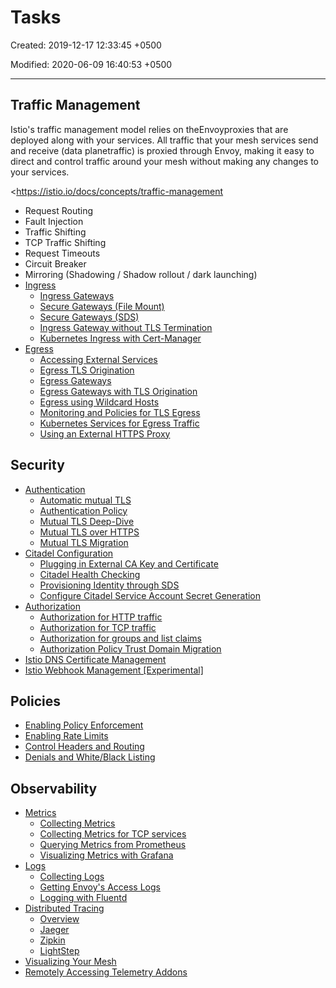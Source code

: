 # Tasks

Created: 2019-12-17 12:33:45 +0500

Modified: 2020-06-09 16:40:53 +0500

---

## Traffic Management

Istio's traffic management model relies on theEnvoyproxies that are deployed along with your services. All traffic that your mesh services send and receive (data planetraffic) is proxied through Envoy, making it easy to direct and control traffic around your mesh without making any changes to your services.

<https://istio.io/docs/concepts/traffic-management


-   Request Routing
-   Fault Injection
-   Traffic Shifting
-   TCP Traffic Shifting
-   Request Timeouts
-   Circuit Breaker
-   Mirroring (Shadowing / Shadow rollout / dark launching)
-   [Ingress](https://istio.io/docs/tasks/traffic-management/ingress/)
    -   [Ingress Gateways](https://istio.io/docs/tasks/traffic-management/ingress/ingress-control/)
    -   [Secure Gateways (File Mount)](https://istio.io/docs/tasks/traffic-management/ingress/secure-ingress-mount/)
    -   [Secure Gateways (SDS)](https://istio.io/docs/tasks/traffic-management/ingress/secure-ingress-sds/)
    -   [Ingress Gateway without TLS Termination](https://istio.io/docs/tasks/traffic-management/ingress/ingress-sni-passthrough/)
    -   [Kubernetes Ingress with Cert-Manager](https://istio.io/docs/tasks/traffic-management/ingress/ingress-certmgr/)
-   [Egress](https://istio.io/docs/tasks/traffic-management/egress/)
    -   [Accessing External Services](https://istio.io/docs/tasks/traffic-management/egress/egress-control/)
    -   [Egress TLS Origination](https://istio.io/docs/tasks/traffic-management/egress/egress-tls-origination/)
    -   [Egress Gateways](https://istio.io/docs/tasks/traffic-management/egress/egress-gateway/)
    -   [Egress Gateways with TLS Origination](https://istio.io/docs/tasks/traffic-management/egress/egress-gateway-tls-origination/)
    -   [Egress using Wildcard Hosts](https://istio.io/docs/tasks/traffic-management/egress/wildcard-egress-hosts/)
    -   [Monitoring and Policies for TLS Egress](https://istio.io/docs/tasks/traffic-management/egress/egress_sni_monitoring_and_policies/)
    -   [Kubernetes Services for Egress Traffic](https://istio.io/docs/tasks/traffic-management/egress/egress-kubernetes-services/)
    -   [Using an External HTTPS Proxy](https://istio.io/docs/tasks/traffic-management/egress/http-proxy/)

## Security
-   [Authentication](https://istio.io/docs/tasks/security/authentication/)
    -   [Automatic mutual TLS](https://istio.io/docs/tasks/security/authentication/auto-mtls/)
    -   [Authentication Policy](https://istio.io/docs/tasks/security/authentication/authn-policy/)
    -   [Mutual TLS Deep-Dive](https://istio.io/docs/tasks/security/authentication/mutual-tls/)
    -   [Mutual TLS over HTTPS](https://istio.io/docs/tasks/security/authentication/https-overlay/)
    -   [Mutual TLS Migration](https://istio.io/docs/tasks/security/authentication/mtls-migration/)
-   [Citadel Configuration](https://istio.io/docs/tasks/security/citadel-config/)
    -   [Plugging in External CA Key and Certificate](https://istio.io/docs/tasks/security/citadel-config/plugin-ca-cert/)
    -   [Citadel Health Checking](https://istio.io/docs/tasks/security/citadel-config/health-check/)
    -   [Provisioning Identity through SDS](https://istio.io/docs/tasks/security/citadel-config/auth-sds/)
    -   [Configure Citadel Service Account Secret Generation](https://istio.io/docs/tasks/security/citadel-config/ca-namespace-targeting/)
-   [Authorization](https://istio.io/docs/tasks/security/authorization/)
    -   [Authorization for HTTP traffic](https://istio.io/docs/tasks/security/authorization/authz-http/)
    -   [Authorization for TCP traffic](https://istio.io/docs/tasks/security/authorization/authz-tcp/)
    -   [Authorization for groups and list claims](https://istio.io/docs/tasks/security/authorization/rbac-groups/)
    -   [Authorization Policy Trust Domain Migration](https://istio.io/docs/tasks/security/authorization/authz-td-migration/)
-   [Istio DNS Certificate Management](https://istio.io/docs/tasks/security/dns-cert/)
-   [Istio Webhook Management [Experimental]](https://istio.io/docs/tasks/security/webhook/)

## Policies
-   [Enabling Policy Enforcement](https://istio.io/docs/tasks/policy-enforcement/enabling-policy/)
-   [Enabling Rate Limits](https://istio.io/docs/tasks/policy-enforcement/rate-limiting/)
-   [Control Headers and Routing](https://istio.io/docs/tasks/policy-enforcement/control-headers/)
-   [Denials and White/Black Listing](https://istio.io/docs/tasks/policy-enforcement/denial-and-list/)

## Observability
-   [Metrics](https://istio.io/docs/tasks/observability/metrics/)
    -   [Collecting Metrics](https://istio.io/docs/tasks/observability/metrics/collecting-metrics/)
    -   [Collecting Metrics for TCP services](https://istio.io/docs/tasks/observability/metrics/tcp-metrics/)
    -   [Querying Metrics from Prometheus](https://istio.io/docs/tasks/observability/metrics/querying-metrics/)
    -   [Visualizing Metrics with Grafana](https://istio.io/docs/tasks/observability/metrics/using-istio-dashboard/)
-   [Logs](https://istio.io/docs/tasks/observability/logs/)
    -   [Collecting Logs](https://istio.io/docs/tasks/observability/logs/collecting-logs/)
    -   [Getting Envoy's Access Logs](https://istio.io/docs/tasks/observability/logs/access-log/)
    -   [Logging with Fluentd](https://istio.io/docs/tasks/observability/logs/fluentd/)
-   [Distributed Tracing](https://istio.io/docs/tasks/observability/distributed-tracing/)
    -   [Overview](https://istio.io/docs/tasks/observability/distributed-tracing/overview/)
    -   [Jaeger](https://istio.io/docs/tasks/observability/distributed-tracing/jaeger/)
    -   [Zipkin](https://istio.io/docs/tasks/observability/distributed-tracing/zipkin/)
    -   [LightStep](https://istio.io/docs/tasks/observability/distributed-tracing/lightstep/)
-   [Visualizing Your Mesh](https://istio.io/docs/tasks/observability/kiali/)
-   [Remotely Accessing Telemetry Addons](https://istio.io/docs/tasks/observability/gateways/)

